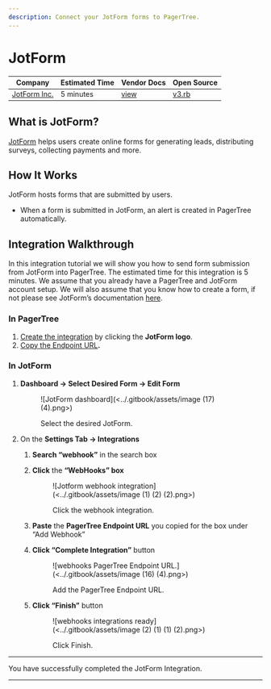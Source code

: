 ```yaml
---
description: Connect your JotForm forms to PagerTree.
---
```


# JotForm

| Company                                  | Estimated Time | Vendor Docs                                                                  | Open Source                                                                                                                   |
| ---------------------------------------- | -------------- | ---------------------------------------------------------------------------- | ----------------------------------------------------------------------------------------------------------------------------- |
| [JotForm Inc.](https://www.jotform.com/) | 5 minutes      | [view](https://www.jotform.com/help/245-How-to-Setup-a-Webhook-with-JotForm) | [v3.rb](https://github.com/PagerTree/pager\_tree-integrations/blob/main/app/models/pager\_tree/integrations/apex\_ping/v3.rb) |

## What is JotForm?

[JotForm](https://www.jotform.com/) helps users create online forms for generating leads, distributing surveys, collecting payments and more.

## **How It Works**

JotForm hosts forms that are submitted by users.

* When a form is submitted in JotForm, an alert is created in PagerTree automatically.

## Integration Walkthrough

In this integration tutorial we will show you how to send form submission from JotForm into PagerTree. The estimated time for this integration is 5 minutes. We assume that you already have a PagerTree and JotForm account setup. We will also assume that you know how to create a form, if not please see JotForm’s documentation [here](https://www.jotform.com/help/2-How-to-Create-Your-First-Web-Form).

### In PagerTree

1. [Create the integration](introduction.md#create-an-integration) by clicking the **JotForm logo**.
2. [Copy the Endpoint URL](introduction.md#copy-the-endpoint-url)**.**

### **In JotForm**

1.  **Dashboard -> Select Desired Form -> Edit Form**&#x20;

    <figure>![JotForm dashboard](<../.gitbook/assets/image (17) (4).png>)<figcaption><p>Select the desired JotForm.</p></figcaption></figure>
2. On the **Settings Tab -> Integrations**
   1. **Search “webhook”** in the search box
   2.  **Click** the **“WebHooks” box**&#x20;

       <figure>![Jotform webhook integration](<../.gitbook/assets/image (1) (2) (2).png>)<figcaption><p>Click the webhook integration.</p></figcaption></figure>
   3. **Paste** the **PagerTree Endpoint URL** you copied for the box under “Add Webhook”
   4.  **Click “Complete Integration”** button&#x20;

       <figure>![webhooks PagerTree Endpoint URL.](<../.gitbook/assets/image (16) (4).png>)<figcaption><p>Add the PagerTree Endpoint URL.</p></figcaption></figure>
   5.  **Click “Finish”** button&#x20;

       <figure>![webhooks integrations ready](<../.gitbook/assets/image (2) (1) (1) (2).png>)<figcaption><p>Click Finish.</p></figcaption></figure>

***

You have successfully completed the JotForm Integration.

***
